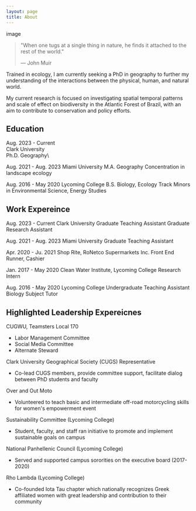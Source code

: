 ```yaml
---
layout: page
title: About
---
```


image

> "When one tugs at a single thing in nature, he finds it attached to the rest of the world."
>
> ― John Muir

Trained in ecology, I am currently seeking a PhD in geography to further my understanding of the interactions between the physical, human, and natural world.

My current research is focused on investigating spatial temporal patterns and scale of effect on biodiversity in the Atlantic Forest of Brazil, with an aim to contribute to conservation and policy efforts.

## Education
Aug. 2023  -  Current\
Clark University\
Ph.D. Geography\ 

  

Aug. 2021  -  Aug. 2023
Miami University
M.A. Geography
Concentration in landscape ecology


Aug. 2016  -  May 2020
Lycoming College
B.S. Biology, Ecology Track
Minors in Environmental Science, Energy Studies

## Work Expereince
Aug. 2023  -  Current
Clark University
Graduate Teaching Assistant
Graduate Research Assistant


Aug. 2021  -  Aug. 2023
Miami University
Graduate Teaching Assistant


Apr. 2020 - Ju. 2021
Shop Rite, RoNetco Supermarkets Inc.
Front End Runner, Cashier


Jan. 2017  -  May 2020
Clean Water Institute, Lycoming College
Research Intern


Aug. 2016  -  May 2020
Lycoming College
Undergraduate Teaching Assistant
Biology Subject Tutor



## Highlighted Leadership Expereicnes 
CUGWU, Teamsters Local 170
* Labor Management Committee
* Social Media Committee
* Alternate Steward

Clark University Geographical Society (CUGS) Representative

* Co-lead CUGS members, provide committee support, facilitate dialog between PhD students and faculty

Over and Out Moto                                                     
* Volunteered to teach basic and intermediate off-road motorcycling skills for women's empowerment event

Sustainability Committee (Lycoming College)
* Student, faculty, and staff ran initiative to promote and implement sustainable goals on campus

National Panhellenic Council (Lycoming College)
* Served and supported campus sororities on the executive board (2017-2020)

Rho Lambda (Lycoming College)
* Co-founded Iota Tau chapter which nationally recognizes Greek affiliated women with great leadership and contribution to their community
